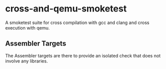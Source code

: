 # cross-and-qemu-smoketest
A smoketest suite for cross compilation with gcc and clang and cross execution with qemu.

## Assembler Targets
The Assembler targets are there to provide an isolated check that does not involve any libraries.
